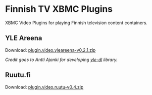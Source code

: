Finnish TV XBMC Plugins
===============

XBMC Video Plugins for playing Finnish television content containers.

## YLE Areena ##
Download: [plugin.video.yleareena-v0.2.1.zip](https://github.com/downloads/szymex/xbmc-finnish-tv/plugin.video.yleareena-v0.2.1.zip)

*Credit goes to Antti Ajanki for developing [yle-dl](https://github.com/aajanki/yle-dl) library.*

## Ruutu.fi ##
Download: [plugin.video.ruutu-v0.4.zip](https://github.com/downloads/szymex/xbmc-finnish-tv/plugin.video.ruutu-v0.4.zip)

